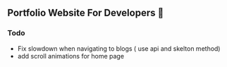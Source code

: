 ## Portfolio Website For Developers 💯

### Todo
* Fix slowdown when navigating to blogs ( use api and skelton method)
* add scroll animations for home page
